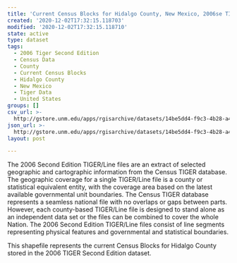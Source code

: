```yaml
---
title: 'Current Census Blocks for Hidalgo County, New Mexico, 2006se TIGER'
created: '2020-12-02T17:32:15.118703'
modified: '2020-12-02T17:32:15.118710'
state: active
type: dataset
tags:
  - 2006 Tiger Second Edition
  - Census Data
  - County
  - Current Census Blocks
  - Hidalgo County
  - New Mexico
  - Tiger Data
  - United States
groups: []
csv_url: >-
  http://gstore.unm.edu/apps/rgisarchive/datasets/14be5dd4-f9c3-4b28-a461-718d4433cd19/tgr2006se_hida_blkcu.derived.csv
json_url: >-
  http://gstore.unm.edu/apps/rgisarchive/datasets/14be5dd4-f9c3-4b28-a461-718d4433cd19/tgr2006se_hida_blkcu.derived.json
layout: post

---
```

The 2006 Second Edition TIGER/Line files are an extract of selected geographic and cartographic information from the Census TIGER database.  The geographic coverage for a single TIGER/Line file is a county or statistical equivalent entity, with the coverage area based on the latest available governmental unit boundaries. The Census TIGER database represents a seamless national file with no overlaps or gaps between parts.  However, each county-based TIGER/Line file is designed to stand alone as an independent data set or the files can be combined to cover the whole Nation.  The 2006 Second Edition  TIGER/Line files consist of line segments representing physical features and governmental and statistical boundaries.  

This shapefile represents the current Census Blocks for Hidalgo County stored in the 2006 TIGER Second Edition dataset.
